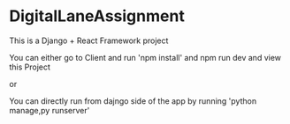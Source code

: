 # DigitalLaneAssignment

This is a Django + React Framework project

You can either go to Client and run 'npm install' and npm run dev and view this Project 

or 

You can directly run from dajngo side of the app by running 'python manage,py runserver'

